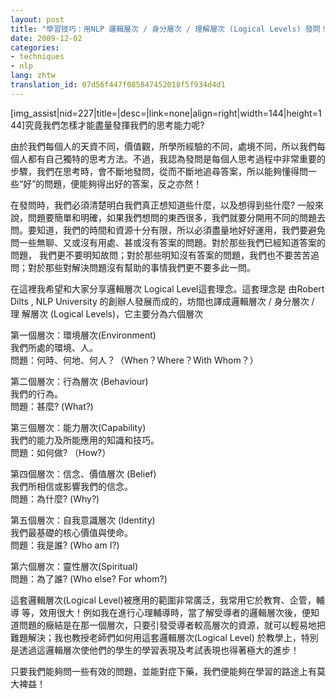 ```yaml
---
layout: post
title: "學習技巧：用NLP 邏輯層次 / 身分層次 / 理解層次 (Logical Levels) 發問！ "
date: 2009-12-02
categories:
- techniques
- nlp
lang: zhtw
translation_id: 07d56f447f085847452018f5f934d4d1
---
```

<!--break-->
<p>[img_assist|nid=227|title=|desc=|link=none|align=right|width=144|height=144]究竟我們怎樣才能盡量發揮我們的思考能力呢? </p>

<p>由於我們每個人的天資不同，價值觀，所學所經驗的不同，處境不同，所以我們每個人都有自己獨特的思考方法。不過，我認為發問是每個人思考過程中非常重要的步驟，我們在思考時，會不斷地發問，從而不斷地追尋答案，所以能夠懂得問一些“好”的問題，便能夠得出好的答案，反之亦然！ </p>

<p>在發問時，我們必須清楚明白我們真正想知道些什麼，以及想得到些什麼? 一般來說，問題要簡單和明確，如果我們想問的東西很多，我們就要分開用不同的問題去問。要知道，我們的時間和資源十分有限，所以必須盡量地好好運用，我們要避免問一些無聊、又或沒有用處、甚或沒有答案的問題。對於那些我們已經知道答案的問題， 我們更不要明知故問；對於那些明知沒有答案的問題，我們也不要苦苦追問；對於那些對解決問題沒有幫助的事情我們更不要多此一問。 </p>

<p>在這裡我希望和大家分享邏輯層次 Logical Level這套理念。這套理念是 由Robert
Dilts , NLP University 的創辦人發展而成的，坊間也譯成邏輯層次 / 身分層次 / 理
解層次 (Logical Levels)，它主要分為六個層次</p>

<p>第一個層次：環境層次(Environment) <br/>
我們所處的環境、人。 <br/>
問題：何時、何地、何人？（When？Where？With Whom？）</p>

<p>第二個層次：行為層次 (Behaviour) <br/>
我們的行為。 <br/>
問題：甚麼? (What?)</p>

<p>第三個層次：能力層次(Capability)<br/>
我們的能力及所能應用的知識和技巧。<br/>
問題：如何做? （How?）</p>

<p>第四個層次：信念、價值層次 (Belief) <br/>
我們所相信或影響我們的信念。<br/>
問題：為什麼?  (Why?)</p>

<p>第五個層次：自我意識層次 (Identity) <br/>
我們最基礎的核心價值與使命。 <br/>
問題：我是誰? (Who am I?)</p>

<p>第六個層次：靈性層次(Spiritual) <br/>
問題：為了誰? (Who else? For whom?)</p>

<p>這套邏輯層次(Logical Level)被應用的範圍非常廣泛，我常用它於教育、企管，輔導 等，效用很大！例如我在進行心理輔導時，當了解受導者的邏輯層次後，便知道問題的癥結是在那一個層次，只要引發受導者較高層次的資源，就可以輕易地把難題解決；我也教授老師們如何用這套邏輯層次(Logical Level) 於教學上，特別是透過這邏輯層次使他們的學生的學習表現及考試表現也得著極大的進步！</p>

<p>只要我們能夠問一些有效的問題，並能對症下藥，我們便能夠在學習的路途上有莫大裨益！ </p>

